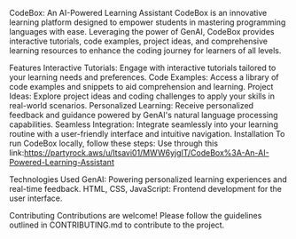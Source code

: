 CodeBox: An AI-Powered Learning Assistant
CodeBox is an innovative learning platform designed to empower students in mastering programming languages with ease. Leveraging the power of GenAI, CodeBox provides interactive tutorials, code examples, project ideas, and comprehensive learning resources to enhance the coding journey for learners of all levels.

Features
Interactive Tutorials: Engage with interactive tutorials tailored to your learning needs and preferences.
Code Examples: Access a library of code examples and snippets to aid comprehension and learning.
Project Ideas: Explore project ideas and coding challenges to apply your skills in real-world scenarios.
Personalized Learning: Receive personalized feedback and guidance powered by GenAI's natural language processing capabilities.
Seamless Integration: Integrate seamlessly into your learning routine with a user-friendly interface and intuitive navigation.
Installation
To run CodeBox locally, follow these steps:
Use through this link:https://partyrock.aws/u/Itsavi01/MWW6yjgIT/CodeBox%3A-An-AI-Powered-Learning-Assistant

Technologies Used
GenAI: Powering personalized learning experiences and real-time feedback.
HTML, CSS, JavaScript: Frontend development for the user interface.

Contributing
Contributions are welcome! Please follow the guidelines outlined in CONTRIBUTING.md to contribute to the project.
